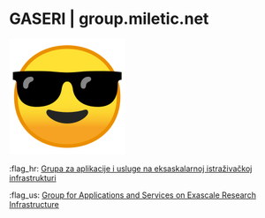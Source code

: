# GASERI | group.miletic.net

![GASERI logo](assets/images/logo.png)

:flag_hr: [Grupa za aplikacije i usluge na eksaskalarnoj istraživačkoj infrastrukturi](hr/index.md)

:flag_us: [Group for Applications and Services on Exascale Research Infrastructure](en/index.md)
